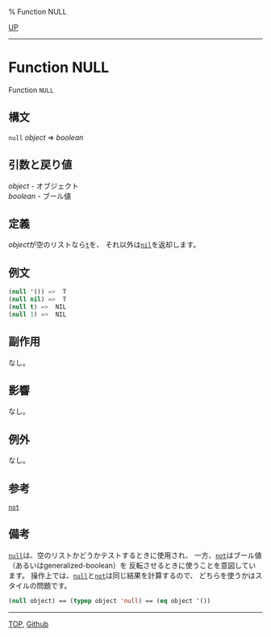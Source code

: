 % Function NULL

[UP](14.2.html)  

---

# Function **NULL**


Function `NULL`


## 構文

`null` *object* => *boolean*


## 引数と戻り値

*object* - オブジェクト  
*boolean* - ブール値


## 定義

*object*が空のリストなら[`t`](5.3.t-variable.html)を、
それ以外は[`nil`](5.3.nil-variable.html)を返却します。


## 例文

```lisp
(null '()) =>  T
(null nil) =>  T
(null t) =>  NIL
(null 1) =>  NIL
```


## 副作用

なし。


## 影響

なし。


## 例外

なし。


## 参考

[`not`](5.3.not-function.html)


## 備考

[`null`](14.2.null-function.html)は、空のリストかどうかテストするときに使用され、
一方、[`not`](5.3.not-function.html)はブール値（あるいはgeneralized-boolean）を
反転させるときに使うことを意図しています。
操作上では、[`null`](14.2.null-function.html)と[`not`](5.3.not-function.html)は同じ結果を計算するので、
どちらを使うかはスタイルの問題です。

```lisp
(null object) == (typep object 'null) == (eq object '())
```


---
[TOP](index.html),  [Github](https://github.com/nptcl/npt-japanese)

